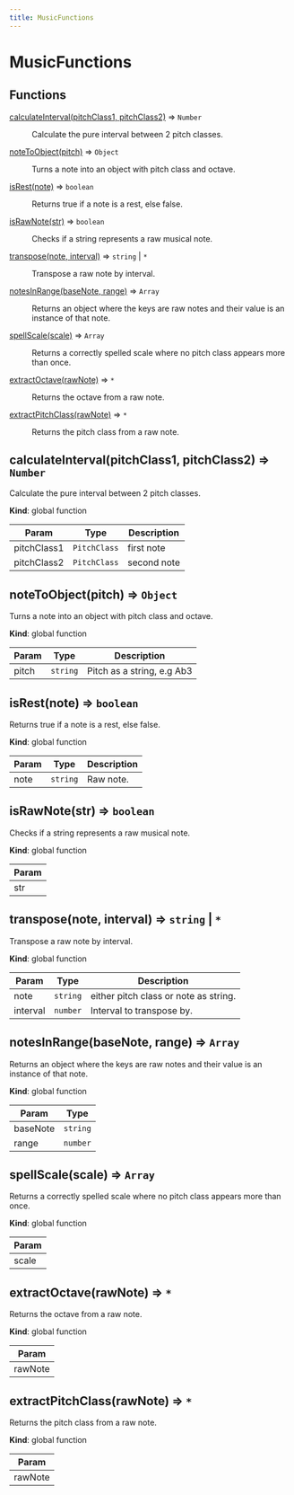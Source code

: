 ```yaml
---
title: MusicFunctions
---
```


# MusicFunctions

## Functions

<dl>
<dt><a href="#calculateInterval">calculateInterval(pitchClass1, pitchClass2)</a> ⇒ <code>Number</code></dt>
<dd><p>Calculate the pure interval between 2 pitch classes.</p>
</dd>
<dt><a href="#noteToObject">noteToObject(pitch)</a> ⇒ <code>Object</code></dt>
<dd><p>Turns a note into an object with pitch class and octave.</p>
</dd>
<dt><a href="#isRest">isRest(note)</a> ⇒ <code>boolean</code></dt>
<dd><p>Returns true if a note is a rest, else false.</p>
</dd>
<dt><a href="#isRawNote">isRawNote(str)</a> ⇒ <code>boolean</code></dt>
<dd><p>Checks if a string represents a raw musical note.</p>
</dd>
<dt><a href="#transpose">transpose(note, interval)</a> ⇒ <code>string</code> | <code>*</code></dt>
<dd><p>Transpose a raw note by interval.</p>
</dd>
<dt><a href="#notesInRange">notesInRange(baseNote, range)</a> ⇒ <code>Array</code></dt>
<dd><p>Returns an object where the keys are raw notes and their value is an instance of that note.</p>
</dd>
<dt><a href="#spellScale">spellScale(scale)</a> ⇒ <code>Array</code></dt>
<dd><p>Returns a correctly spelled scale where no pitch class appears more than once.</p>
</dd>
<dt><a href="#extractOctave">extractOctave(rawNote)</a> ⇒ <code>*</code></dt>
<dd><p>Returns the octave from a raw note.</p>
</dd>
<dt><a href="#extractPitchClass">extractPitchClass(rawNote)</a> ⇒ <code>*</code></dt>
<dd><p>Returns the pitch class from a raw note.</p>
</dd>
</dl>

<a name="calculateInterval"></a>

## calculateInterval(pitchClass1, pitchClass2) ⇒ <code>Number</code>
Calculate the pure interval between 2 pitch classes.

**Kind**: global function  

| Param | Type | Description |
| --- | --- | --- |
| pitchClass1 | <code>PitchClass</code> | first note |
| pitchClass2 | <code>PitchClass</code> | second note |

<a name="noteToObject"></a>

## noteToObject(pitch) ⇒ <code>Object</code>
Turns a note into an object with pitch class and octave.

**Kind**: global function  

| Param | Type | Description |
| --- | --- | --- |
| pitch | <code>string</code> | Pitch as a string, e.g Ab3 |

<a name="isRest"></a>

## isRest(note) ⇒ <code>boolean</code>
Returns true if a note is a rest, else false.

**Kind**: global function  

| Param | Type | Description |
| --- | --- | --- |
| note | <code>string</code> | Raw note. |

<a name="isRawNote"></a>

## isRawNote(str) ⇒ <code>boolean</code>
Checks if a string represents a raw musical note.

**Kind**: global function  

| Param |
| --- |
| str | 

<a name="transpose"></a>

## transpose(note, interval) ⇒ <code>string</code> \| <code>\*</code>
Transpose a raw note by interval.

**Kind**: global function  

| Param | Type | Description |
| --- | --- | --- |
| note | <code>string</code> | either pitch class or note as string. |
| interval | <code>number</code> | Interval to transpose by. |

<a name="notesInRange"></a>

## notesInRange(baseNote, range) ⇒ <code>Array</code>
Returns an object where the keys are raw notes and their value is an instance of that note.

**Kind**: global function  

| Param | Type |
| --- | --- |
| baseNote | <code>string</code> | 
| range | <code>number</code> | 

<a name="spellScale"></a>

## spellScale(scale) ⇒ <code>Array</code>
Returns a correctly spelled scale where no pitch class appears more than once.

**Kind**: global function  

| Param |
| --- |
| scale | 

<a name="extractOctave"></a>

## extractOctave(rawNote) ⇒ <code>\*</code>
Returns the octave from a raw note.

**Kind**: global function  

| Param |
| --- |
| rawNote | 

<a name="extractPitchClass"></a>

## extractPitchClass(rawNote) ⇒ <code>\*</code>
Returns the pitch class from a raw note.

**Kind**: global function  

| Param |
| --- |
| rawNote | 

